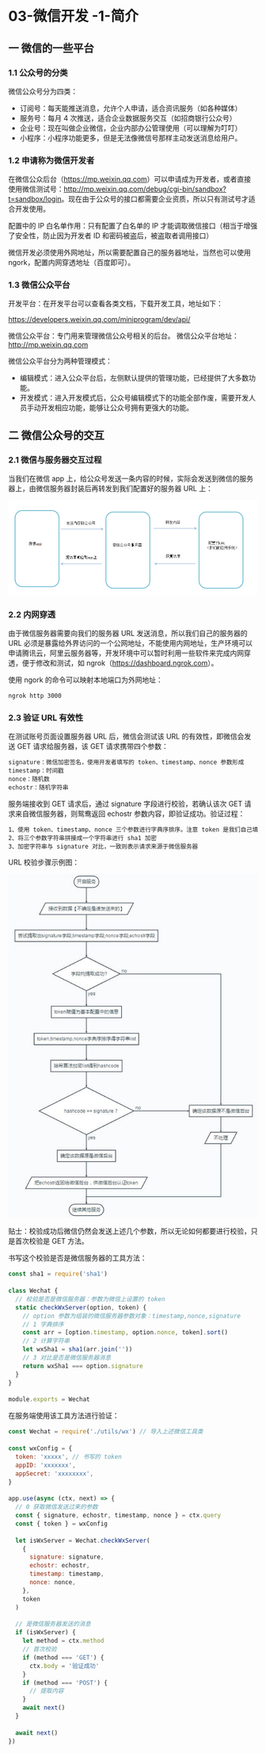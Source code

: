 # 03-微信开发 -1-简介

## 一 微信的一些平台

### 1.1 公众号的分类

微信公众号分为四类：

- 订阅号：每天能推送消息，允许个人申请，适合资讯服务（如各种媒体）
- 服务号：每月 4 次推送，适合企业数据服务交互（如招商银行公众号）
- 企业号：现在叫做企业微信，企业内部办公管理使用（可以理解为叮叮）
- 小程序：小程序功能更多，但是无法像微信号那样主动发送消息给用户。

### 1.2 申请称为微信开发者

在微信公众后台（<https://mp.weixin.qq.com>）可以申请成为开发者，或者直接使用微信测试号：<http://mp.weixin.qq.com/debug/cgi-bin/sandbox?t=sandbox/login>。现在由于公众号的接口都需要企业资质，所以只有测试号才适合开发使用。

配置中的 IP 白名单作用：只有配置了白名单的 IP 才能调取微信接口（相当于增强了安全性，防止因为开发者 ID 和密码被盗后，被盗取者调用接口）

微信开发必须使用外网地址，所以需要配置自己的服务器地址，当然也可以使用 ngork，配置内网穿透地址（百度即可）。

### 1.3 微信公众平台

开发平台：在开发平台可以查看各类文档，下载开发工具，地址如下：

<https://developers.weixin.qq.com/miniprogram/dev/api/>

微信公众平台：专门用来管理微信公众号相关的后台。
微信公众平台地址：<http://mp.weixin.qq.com>

微信公众平台分为两种管理模式：

- 编辑模式：进入公众平台后，左侧默认提供的管理功能，已经提供了大多数功能。
- 开发模式：进入开发模式后，公众号编辑模式下的功能全部作废，需要开发人员手动开发相应功能，能够让公众号拥有更强大的功能。

## 二 微信公众号的交互

### 2.1 微信与服务器交互过程

当我们在微信 app 上，给公众号发送一条内容的时候，实际会发送到微信的服务器上，由微信服务器封装后再转发到我们配置好的服务器 URL 上：

![微信公众号交互过程](../images/javascript/wx-01.png)

### 2.2 内网穿透

由于微信服务器需要向我们的服务器 URL 发送消息，所以我们自己的服务器的 URL 必须是暴露给外界访问的一个公网地址，不能使用内网地址，生产环境可以申请腾讯云，阿里云服务器等，开发环境中可以暂时利用一些软件来完成内网穿透，便于修改和测试，如 ngrok（<https://dashboard.ngrok.com>）。

使用 ngork 的命令可以映射本地端口为外网地址：

```txt
ngrok http 3000
```

### 2.3 验证 URL 有效性

在测试账号页面设置服务器 URL 后，微信会测试该 URL 的有效性，即微信会发送 GET 请求给服务器，该 GET 请求携带四个参数：

```txt
signature：微信加密签名，使用开发者填写的 token、timestamp、nonce 参数形成
timestamp：时间戳
nonce：随机数
echostr：随机字符串
```

服务端接收到 GET 请求后，通过 signature 字段进行校验，若确认该次 GET 请求来自微信服务器，则鸳鸯返回 echostr 参数内容，即验证成功。验证过程：

```txt
1、使用 token、timestamp、nonce 三个参数进行字典序排序。注意 token 是我们自己填写的。
2、将三个参数字符串拼接成一个字符串进行 sha1 加密
3、加密字符串与 signature 对比，一致则表示请求来源于微信服务器
```

URL 校验步骤示例图：

![URL 校验步骤示例图](/images/javascript/wx-03.png)

贴士：校验成功后微信仍然会发送上述几个参数，所以无论如何都要进行校验，只是首次校验是 GET 方法。

书写这个校验是否是微信服务器的工具方法：

```js
const sha1 = require('sha1')

class Wechat {
  // 校验是否是微信服务器：参数为微信上设置的 token
  static checkWxServer(option, token) {
    // option 参数为组装的微信服务器参数对象：timestamp,nonce,signature
    // 1 字典排序
    const arr = [option.timestamp, option.nonce, token].sort()
    // 2 计算字符串
    let wxSha1 = sha1(arr.join(''))
    // 3 对比是否是微信服务器消息
    return wxSha1 === option.signature
  }
}

module.exports = Wechat
```

在服务端使用该工具方法进行验证：

```js
const Wechat = require('./utils/wx') // 导入上述微信工具类

const wxConfig = {
  token: 'xxxxx', // 书写的 token
  appID: 'xxxxxxx',
  appSecret: 'xxxxxxxx',
}

app.use(async (ctx, next) => {
  // 0 获取微信发送过来的参数
  const { signature, echostr, timestamp, nonce } = ctx.query
  const { token } = wxConfig

  let isWxServer = Wechat.checkWxServer(
    {
      signature: signature,
      echostr: echostr,
      timestamp: timestamp,
      nonce: nonce,
    },
    token
  )

  // 是微信服务器发送的消息
  if (isWxServer) {
    let method = ctx.method
    // 首次校验
    if (method === 'GET') {
      ctx.body = '验证成功'
    }
    if (method === 'POST') {
      // 提取内容
    }
    await next()
  }

  await next()
})
```
